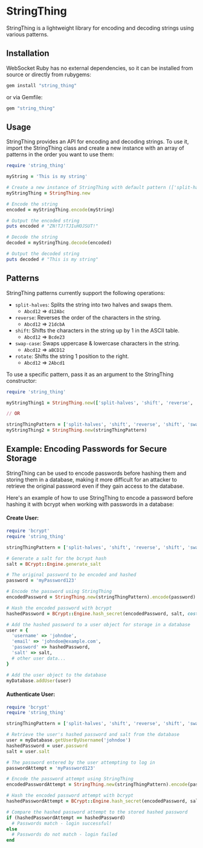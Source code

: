 # StringThing

StringThing is a lightweight library for encoding and decoding strings using various patterns.

## Installation

WebSocket Ruby has no external dependencies, so it can be installed from source or directly from rubygems:

```sh
gem install "string_thing"
```

or via Gemfile:

```sh
gem "string_thing"
```

## Usage

StringThing provides an API for encoding and decoding strings. To use it, import the StringThing class and create a new instance with an array of patterns in the order you want to use them:

```ruby
require 'string_thing'

myString = 'This is my string'

# Create a new instance of StringThing with default pattern (['split-halves', 'reverse', 'shift', 'swap-case', 'rotate'])
myStringThing = StringThing.new

# Encode the string
encoded = myStringThing.encode(myString)

# Output the encoded string
puts encoded # "ZN!TJ!TJIuHOJSUT!"

# Decode the string
decoded = myStringThing.decode(encoded)

# Output the decoded string
puts decoded # "This is my string"
```

## Patterns

StringThing patterns currently support the following operations:

- `split-halves`: Splits the string into two halves and swaps them.
	- `Abcd12` => `d12Abc`
- `reverse`: Reverses the order of the characters in the string.
	- `Abcd12` => `21dcbA`
- `shift`: Shifts the characters in the string up by 1 in the ASCII table.
	- `Abcd12` => `Bcde23`
- `swap-case`: Swaps uppercase & lowercase characters in the string.
	- `Abcd12` => `aBCD12`
- `rotate`:  Shifts the string 1 position to the right.
	- `Abcd12` => `2Abcd1`

To use a specific pattern, pass it as an argument to the StringThing constructor:

```ruby
require 'string_thing'

myStringThing1 = StringThing.new(['split-halves', 'shift', 'reverse', 'shift', 'swap-case', 'rotate'])

// OR

stringThingPattern = ['split-halves', 'shift', 'reverse', 'shift', 'swap-case', 'rotate']
myStringThing2 = StringThing.new(stringThingPattern)
```

## Example: Encoding Passwords for Secure Storage

StringThing can be used to encode passwords before hashing them and storing them in a database, making it more difficult for an attacker to retrieve the original password even if they gain access to the database.

Here's an example of how to use StringThing to encode a password before hashing it with bcrypt when working with passwords in a database:

#### Create User:

```ruby
require 'bcrypt'
require 'string_thing'

stringThingPattern = ['split-halves', 'shift', 'reverse', 'shift', 'swap-case', 'rotate']

# Generate a salt for the bcrypt hash
salt = BCrypt::Engine.generate_salt

# The original password to be encoded and hashed
password = 'myPassword123'

# Encode the password using StringThing
encodedPassword = StringThing.new(stringThingPattern).encode(password)

# Hash the encoded password with bcrypt
hashedPassword = BCrypt::Engine.hash_secret(encodedPassword, salt, cost: 12)

# Add the hashed password to a user object for storage in a database
user = {
  'username' => 'johndoe',
  'email' => 'johndoe@example.com',
  'password' => hashedPassword,
  'salt' => salt,
  # other user data...
}

# Add the user object to the database
myDatabase.addUser(user)
```

#### Authenticate User:

```ruby
require 'bcrypt'
require 'string_thing'

stringThingPattern = ['split-halves', 'shift', 'reverse', 'shift', 'swap-case', 'rotate']

# Retrieve the user's hashed password and salt from the database
user = myDatabase.getUserByUsername('johndoe')
hashedPassword = user.password
salt = user.salt

# The password entered by the user attempting to log in
passwordAttempt = 'myPassword123'

# Encode the password attempt using StringThing
encodedPasswordAttempt = StringThing.new(stringThingPattern).encode(passwordAttempt)

# Hash the encoded password attempt with bcrypt
hashedPasswordAttempt = BCrypt::Engine.hash_secret(encodedPassword, salt, cost: 12)

# Compare the hashed password attempt to the stored hashed password
if (hashedPasswordAttempt == hashedPassword)
  # Passwords match - login successful!
else
  # Passwords do not match - login failed
end
```
